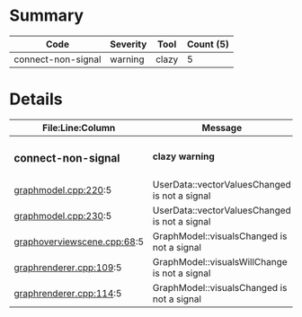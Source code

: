 # Summary
| Code | Severity | Tool | Count (5) |
|---|---|---|---|
| connect-non-signal | warning | clazy | 5 |
# Details
| File:Line:Column | Message |
|---|---|
| <h3>connect-non-signal</h3> | <h4>clazy warning</h4> |
| [graphmodel.cpp:220](https://github.com/graphia-app/graphia/blob/ubuntu1804/source/app/graph/graphmodel.cpp#L220 "source/app/graph/graphmodel.cpp:220"):5 | UserData::vectorValuesChanged is not a signal |
| [graphmodel.cpp:230](https://github.com/graphia-app/graphia/blob/ubuntu1804/source/app/graph/graphmodel.cpp#L230 "source/app/graph/graphmodel.cpp:230"):5 | UserData::vectorValuesChanged is not a signal |
| [graphoverviewscene.cpp:68](https://github.com/graphia-app/graphia/blob/ubuntu1804/source/app/rendering/graphoverviewscene.cpp#L68 "source/app/rendering/graphoverviewscene.cpp:68"):5 | GraphModel::visualsChanged is not a signal |
| [graphrenderer.cpp:109](https://github.com/graphia-app/graphia/blob/ubuntu1804/source/app/rendering/graphrenderer.cpp#L109 "source/app/rendering/graphrenderer.cpp:109"):5 | GraphModel::visualsWillChange is not a signal |
| [graphrenderer.cpp:114](https://github.com/graphia-app/graphia/blob/ubuntu1804/source/app/rendering/graphrenderer.cpp#L114 "source/app/rendering/graphrenderer.cpp:114"):5 | GraphModel::visualsChanged is not a signal |
